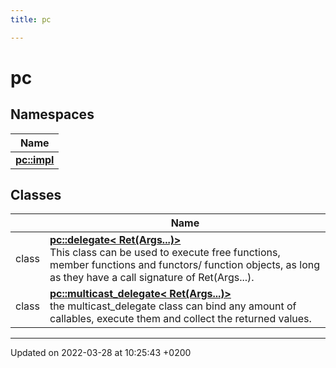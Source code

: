 ```yaml
---
title: pc

---
```


# pc



## Namespaces

| Name           |
| -------------- |
| **[pc::impl](namespacepc_1_1impl.md)**  |

## Classes

|                | Name           |
| -------------- | -------------- |
| class | **[pc::delegate< Ret(Args...)>](classpc_1_1delegate_3_01_ret_07_args_8_8_8_08_4.md)** <br>This class can be used to execute free functions, member functions and functors/ function objects, as long as they have a call signature of Ret(Args...).  |
| class | **[pc::multicast_delegate< Ret(Args...)>](classpc_1_1multicast__delegate_3_01_ret_07_args_8_8_8_08_4.md)** <br>the multicast_delegate class can bind any amount of callables, execute them and collect the returned values.  |






-------------------------------

Updated on 2022-03-28 at 10:25:43 +0200